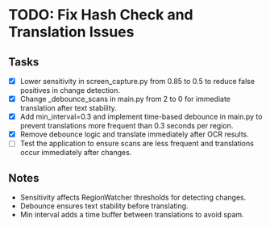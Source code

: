 # TODO: Fix Hash Check and Translation Issues

## Tasks
- [x] Lower sensitivity in screen_capture.py from 0.85 to 0.5 to reduce false positives in change detection.
- [x] Change _debounce_scans in main.py from 2 to 0 for immediate translation after text stability.
- [x] Add min_interval=0.3 and implement time-based debounce in main.py to prevent translations more frequent than 0.3 seconds per region.
- [x] Remove debounce logic and translate immediately after OCR results.
- [ ] Test the application to ensure scans are less frequent and translations occur immediately after changes.

## Notes
- Sensitivity affects RegionWatcher thresholds for detecting changes.
- Debounce ensures text stability before translating.
- Min interval adds a time buffer between translations to avoid spam.

